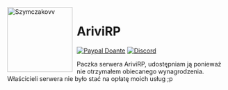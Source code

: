 <img width="150" height="150" align="left" style="float: left; margin: 0 10px 0 0;" alt="Szymczakovv" src="https://i.imgur.com/42AnCgD.jpg">  

# AriviRP
[![Paypal Doante](https://img.shields.io/badge/paypal-donate-blue.svg)](https://www.paypal.me/oplatyprimerp)
[![Discord](https://discordapp.com/api/guilds/690686401469087756/embed.png)](https://discord.gg/wrSqK6k)

Paczka serwera AriviRP, udostępniam ją ponieważ nie otrzymałem obiecanego wynagrodzenia.
Właścicieli serwera nie było stać na opłatę moich usług ;p
